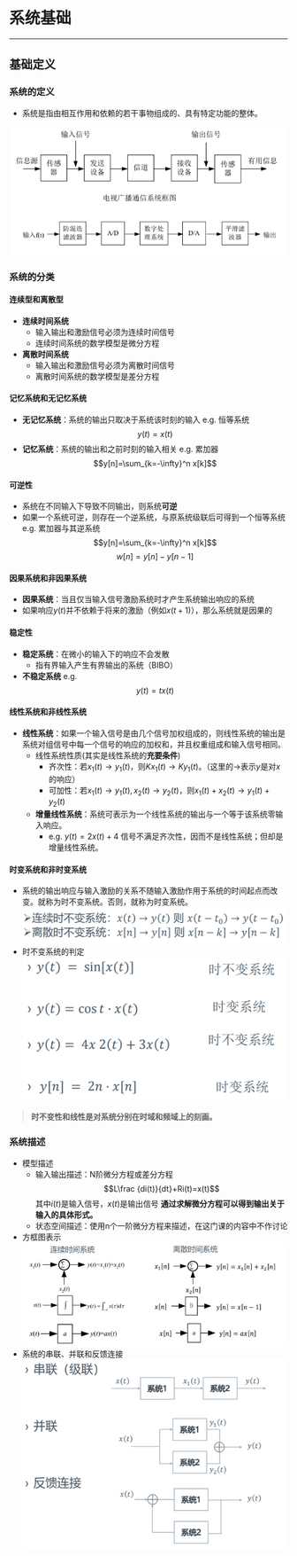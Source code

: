 # 系统基础
---
## 基础定义
### 系统的定义
+ 系统是指由相互作用和依赖的若干事物组成的、具有特定功能的整体。

![](img/2020-09-22-20-59-10.png)

### 系统的分类
#### 连续型和离散型
+ **连续时间系统**
  + 输入输出和激励信号必须为连续时间信号
  + 连续时间系统的数学模型是微分方程
+ **离散时间系统**
  + 输入输出和激励信号必须为离散时间信号
  + 离散时间系统的数学模型是差分方程

#### 记忆系统和无记忆系统
+ **无记忆系统**：系统的输出只取决于系统该时刻的输入
  e.g. 恒等系统
  $$y(t)=x(t)$$
+ **记忆系统**：系统的输出和之前时刻的输入相关
  e.g. 累加器
  $$y[n]=\sum_{k=-\infty}^n x[k]$$

#### 可逆性
+ 系统在不同输入下导致不同输出，则系统**可逆**
+ 如果一个系统可逆，则存在一个逆系统，与原系统级联后可得到一个恒等系统
  e.g. 累加器与其逆系统
  $$y[n]=\sum_{k=-\infty}^n x[k]$$
  $$w[n]=y[n]-y[n-1]$$

#### 因果系统和非因果系统
+ **因果系统**：当且仅当输入信号激励系统时才产生系统输出响应的系统
+ 如果响应$y(t)$并不依赖于将来的激励（例如$x(t+1)$），那么系统就是因果的

#### 稳定性
+ **稳定系统**：在微小的输入下的响应不会发散
  + 指有界输入产生有界输出的系统（BIBO）
+ **不稳定系统**
  e.g. 
  $$y(t)=tx(t)$$ 

#### 线性系统和非线性系统
+ **线性系统**：如果一个输入信号是由几个信号加权组成的，则线性系统的输出是系统对组信号中每一个信号的响应的加权和，并且权重组成和输入信号相同。
  + 线性系统性质(其实是线性系统的**充要条件**)
    + 齐次性：若$x_1(t)\rightarrow y_1(t)$，则$Kx_1(t)\rightarrow Ky_1(t)$。（这里的$\rightarrow$表示$y$是对$x$的响应）
    + 可加性：若$x_1(t)\rightarrow y_1(t), x_2(t)\rightarrow y_2(t)$，则$x_1(t)+x_2(t)\rightarrow y_1(t)+y_2(t)$
  + **增量线性系统**：系统可表示为一个线性系统的输出与一个等于该系统零输入响应。
    + e.g. $y(t)=2x(t)+4$
      信号不满足齐次性，因而不是线性系统；但却是增量线性系统。


#### 时变系统和非时变系统
+ 系统的输出响应与输入激励的关系不随输入激励作用于系统的时间起点而改变。就称为时不变系统。否则，就称为时变系统。  
  ![](img/2020-09-22-21-15-01.png)
+ 时不变系统的判定  
  ![](img/2020-09-22-21-16-38.png)

> **时不变性和线性是对系统分别在时域和频域上的刻画。**

### 系统描述
+ 模型描述
  + 输入输出描述：N阶微分方程或差分方程
  $$L\frac {di(t)}{dt}+Ri(t)=x(t)$$
  其中$i(t)$是输入信号，$x(t)$是输出信号
  **通过求解微分方程可以得到输出关于输入的具体形式。**
  + 状态空间描述：使用n个一阶微分方程来描述，在这门课的内容中不作讨论
+ 方框图表示  
![](img/2020-09-22-21-12-45.png)
+ 系统的串联、并联和反馈连接  
![](img/2020-09-22-21-12-59.png)
